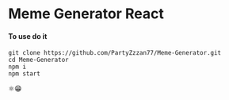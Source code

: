 # Meme Generator React
#### To use do it
```
git clone https://github.com/PartyZzzan77/Meme-Generator.git
cd Meme-Generator
npm i
npm start
```
⚛️😁
